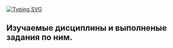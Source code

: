 <a href="https://git.io/typing-svg"><img src="https://readme-typing-svg.demolab.com?font=Ubuntu&weight=800&size=32&pause=1000&color=58D938&random=false&width=435&lines=%D0%9C%D0%98%D0%A0%D0%AD%D0%90+%7C+4+%D0%BA%D1%83%D1%80%D1%81+7+%D1%81%D0%B5%D0%BC%D0%B5%D1%81%D1%82%D1%80" alt="Typing SVG" /></a>

## Изучаемые дисциплины и выполненые задания по ним.
